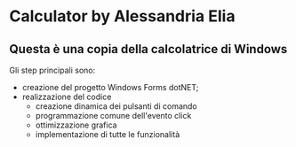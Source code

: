 ﻿# Calculator by Alessandria Elia
## Questa è una copia della calcolatrice di Windows

Gli step principali sono:

* creazione del progetto Windows Forms dotNET;
* realizzazione del codice
  - creazione dinamica dei pulsanti di comando
  - programmazione comune dell'evento click
  - ottimizzazione grafica
  - implementazione di tutte le funzionalità 

